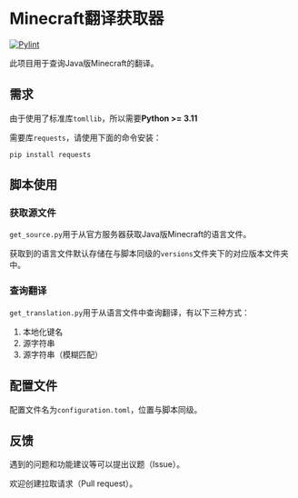 # Minecraft翻译获取器

[![Pylint](https://github.com/SkyEye-FAST/minecraft_translation/actions/workflows/pylint.yml/badge.svg)](https://github.com/SkyEye-FAST/minecraft_translation/actions/workflows/pylint.yml)

此项目用于查询Java版Minecraft的翻译。

## 需求

由于使用了标准库`tomllib`，所以需要**Python >= 3.11**

需要库`requests`，请使用下面的命令安装：

``` shell
pip install requests
```

## 脚本使用

### 获取源文件

`get_source.py`用于从官方服务器获取Java版Minecraft的语言文件。

获取到的语言文件默认存储在与脚本同级的`versions`文件夹下的对应版本文件夹中。

### 查询翻译

`get_translation.py`用于从语言文件中查询翻译，有以下三种方式：

1. 本地化键名
2. 源字符串
3. 源字符串（模糊匹配）

## 配置文件

配置文件名为`configuration.toml`，位置与脚本同级。

## 反馈

遇到的问题和功能建议等可以提出议题（Issue）。

欢迎创建拉取请求（Pull request）。
